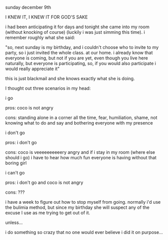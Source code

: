 sunday december 9th


I KNEW IT, I KNEW IT FOR GOD'S SAKE


i had been anticipating it for days and tonight she came into my room (without knocking of course) (luckily i was just simming this time). i remember roughly what she said:


"so, next sunday is my birthday, and i couldn't choose who to invite to my party, so i just invited the whole class. at our home. i already know that everyone is coming, but not if you are yet, even though you live here naturally, but everyone is participating, so, if you would also participate i would really appreciate it"


this is just blackmail and she knows exactly what she is doing.


I thought out three scenarios in my head:


i go

pros: coco is not angry

cons: standing alone in a corner all the time, fear, humiliation, shame, not knowing what to do and say and bothering everyone with my presence


i don't go

pros: i don't go

cons: coco is veeeeeeeeeery angry and if i stay in my room (where else should i go) i have to hear how much fun everyone is having without that boring girl


i can't go

pros: i don't go and coco is not angry

cons: ???


i have a week to figure out how to stop myself from going. normally i'd use the bulimia method, but since my birthday she will suspect any of the excuse I use as me trying to get out of it.


unless...


i do something so crazy that no one would ever believe i did it on purpose... 
